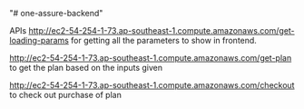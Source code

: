 "# one-assure-backend"

APIs
http://ec2-54-254-1-73.ap-southeast-1.compute.amazonaws.com/get-loading-params
for getting all the parameters to show in frontend.


http://ec2-54-254-1-73.ap-southeast-1.compute.amazonaws.com/get-plan
to get the plan based on the inputs given


http://ec2-54-254-1-73.ap-southeast-1.compute.amazonaws.com/checkout
to check out purchase of plan